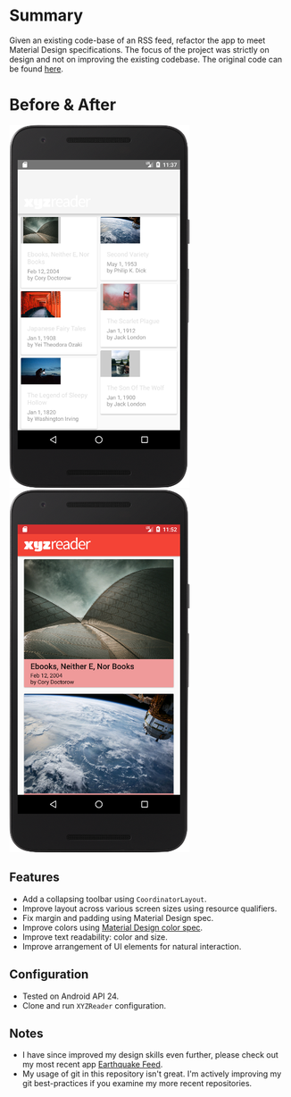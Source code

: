 # Summary
Given an existing code-base of an RSS feed, refactor the app to meet Material Design specifications. The focus of the project was strictly on design and not on improving the existing codebase. The original code can be found [here](https://github.com/udacity/xyz-reader-starter-code). 

# Before & After  
<img src="https://github.com/seth-wat/xyz-reader/blob/master/before.png"><img src="https://github.com/seth-wat/xyz-reader/blob/master/after.png">

## Features
* Add a collapsing toolbar using `CoordinatorLayout`.
* Improve layout across various screen sizes using resource qualifiers.
* Fix margin and padding using Material Design spec.
* Improve colors using [Material Design color spec](https://material.io/guidelines/style/color.html#color-color-palette).
* Improve text readability: color and size.
* Improve arrangement of UI elements for natural interaction.

## Configuration  
* Tested on Android API 24.
* Clone and run `XYZReader` configuration.

## Notes  
* I have since improved my design skills even further, please check out my most recent app [Earthquake Feed](https://github.com/seth-wat/Earthquake-Feed/edit/master/README.md).  
* My usage of git in this repository isn't great. I'm actively improving my git best-practices if you examine my more recent repositories.
